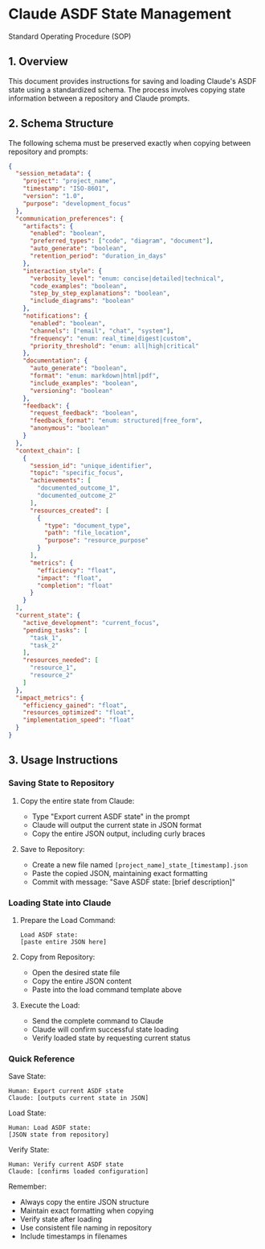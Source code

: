 # Claude ASDF State Management
Standard Operating Procedure (SOP)

## 1. Overview
This document provides instructions for saving and loading Claude's ASDF state using a standardized schema. The process involves copying state information between a repository and Claude prompts.

## 2. Schema Structure
The following schema must be preserved exactly when copying between repository and prompts:

```json
{
  "session_metadata": {
    "project": "project_name",
    "timestamp": "ISO-8601",
    "version": "1.0",
    "purpose": "development_focus"
  },
  "communication_preferences": {
    "artifacts": {
      "enabled": "boolean",
      "preferred_types": ["code", "diagram", "document"],
      "auto_generate": "boolean",
      "retention_period": "duration_in_days"
    },
    "interaction_style": {
      "verbosity_level": "enum: concise|detailed|technical",
      "code_examples": "boolean",
      "step_by_step_explanations": "boolean",
      "include_diagrams": "boolean"
    },
    "notifications": {
      "enabled": "boolean",
      "channels": ["email", "chat", "system"],
      "frequency": "enum: real_time|digest|custom",
      "priority_threshold": "enum: all|high|critical"
    },
    "documentation": {
      "auto_generate": "boolean",
      "format": "enum: markdown|html|pdf",
      "include_examples": "boolean",
      "versioning": "boolean"
    },
    "feedback": {
      "request_feedback": "boolean",
      "feedback_format": "enum: structured|free_form",
      "anonymous": "boolean"
    }
  },
  "context_chain": [
    {
      "session_id": "unique_identifier",
      "topic": "specific_focus",
      "achievements": [
        "documented_outcome_1",
        "documented_outcome_2"
      ],
      "resources_created": [
        {
          "type": "document_type",
          "path": "file_location",
          "purpose": "resource_purpose"
        }
      ],
      "metrics": {
        "efficiency": "float",
        "impact": "float",
        "completion": "float"
      }
    }
  ],
  "current_state": {
    "active_development": "current_focus",
    "pending_tasks": [
      "task_1",
      "task_2"
    ],
    "resources_needed": [
      "resource_1",
      "resource_2"
    ]
  },
  "impact_metrics": {
    "efficiency_gained": "float",
    "resources_optimized": "float",
    "implementation_speed": "float"
  }
}
```

## 3. Usage Instructions

### Saving State to Repository
1. Copy the entire state from Claude:
   - Type "Export current ASDF state" in the prompt
   - Claude will output the current state in JSON format
   - Copy the entire JSON output, including curly braces

2. Save to Repository:
   - Create a new file named `[project_name]_state_[timestamp].json`
   - Paste the copied JSON, maintaining exact formatting
   - Commit with message: "Save ASDF state: [brief description]"

### Loading State into Claude
1. Prepare the Load Command:
   ```
   Load ASDF state:
   [paste entire JSON here]
   ```

2. Copy from Repository:
   - Open the desired state file
   - Copy the entire JSON content
   - Paste into the load command template above

3. Execute the Load:
   - Send the complete command to Claude
   - Claude will confirm successful state loading
   - Verify loaded state by requesting current status

### Quick Reference

Save State:
```
Human: Export current ASDF state
Claude: [outputs current state in JSON]
```

Load State:
```
Human: Load ASDF state:
[JSON state from repository]
```

Verify State:
```
Human: Verify current ASDF state
Claude: [confirms loaded configuration]
```

Remember:
- Always copy the entire JSON structure
- Maintain exact formatting when copying
- Verify state after loading
- Use consistent file naming in repository
- Include timestamps in filenames
